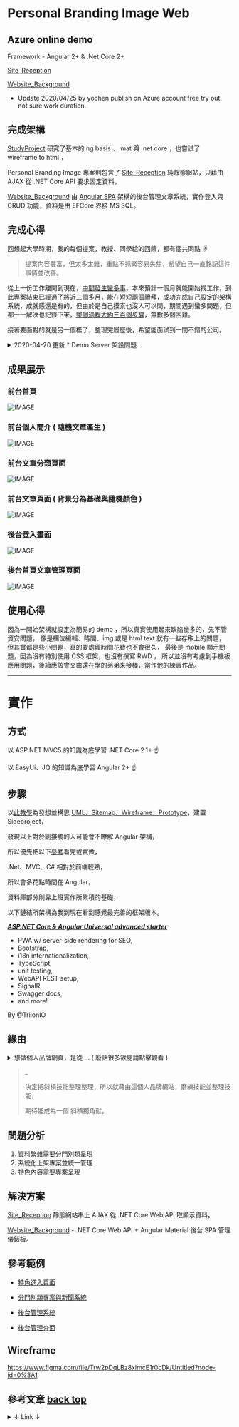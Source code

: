 <p id='top'></p>

# Personal Branding Image Web

## Azure online demo

Framework - Angular 2+ & .Net Core 2+

[Site_Reception](https://pbi20200421.z7.web.core.windows.net/)

[Website_Background](https://websitebackground20200423181629.azurewebsites.net/SignIn)

* Update 2020/04/25 by yochen publish on Azure account free try out, not sure work duration.

## 完成架構

[StudyProject](https://github.com/johch3n611u/Side-Project-Personal-Branding-Image-Web/tree/master/StudyProject/Angular%20Material) 研究了基本的 ng basis 、 mat 與 .net core ，也嘗試了 wireframe to html ，

Personal Branding Image 專案則包含了 [Site_Reception](https://github.com/johch3n611u/Side-Project-Personal-Branding-Image-Web/tree/master/Personal-Branding-Image/Site_Reception) 純靜態網站，只藉由 AJAX 從 .NET Core API 要求固定資料，

[Website_Background](https://github.com/johch3n611u/Side-Project-Personal-Branding-Image-Web/tree/master/Personal-Branding-Image/Website_Background) 由 [Angular SPA](https://github.com/johch3n611u/Side-Project-Personal-Branding-Image-Web/tree/master/Personal-Branding-Image/Website_Background/ClientApp) 架構的後台管理文章系統，實作登入與 CRUD 功能，資料是由 EFCore 界接 MS SQL。

## 完成心得

回想起大學時期，我的每個提案，教授、同學給的回饋，都有個共同點 ☟
> 提案內容豐富，但太多太雜，重點不抓緊容易失焦，希望自己一直銘記這件事情並改善。

從上一份工作離開到現在，[中間發生蠻多事](https://github.com/johch3n611u/Side-Project-Personal-Branding-Image-Web/blob/master/202001/20200321.md)，本來預計一個月就能開始找工作，到此專案結束已經過了將近三個多月，能在短短兩個禮拜，成功完成自己設定的架構系統，成就感還是有的，但由於是自己摸索也沒人可以問，期間遇到蠻多問題，但都一一解決也記錄下來，[整個過程大約三百個步驟](https://github.com/johch3n611u/Side-Project-Personal-Branding-Image-Web/tree/master/StudyProject/Angular%20Material)，無數多個困難。

接著要面對的就是另一個檻了，整理完履歷後，希望能面試到一間不錯的公司。

<details>
  <summary> 2020-04-20 更新 * Demo Server 架設問題... </summary>
<br/>

>在專案完成編輯景觀建築作品文章時，發現一些問題，主要是面試 demo 實際上的問題，
>
>本來考慮到 demo db server 問題，所以綁定 db server 改為綁定 db.mdf ，
>
>但這樣我只想到以下 demo 方式，且各自有困難點必須突破...
>
>首先在本機或筆電，用開發模式 debug 狀態，專案起在臨時 iis 上 demo ，
>
>或真實放在 local iis server 上 demo ，
>
>但筆電部分因為家人需要等於是沒筆電狀態，所以不暫考慮...
>
>且家機為共用機、娛樂機似乎也不太適合，當作臨時 local server，
>
><br/>
>
>後來想到可能可以嘗試將 web 與 db 都架在 Azure 上，
>
>這樣在編輯景觀建築作品時就能直接順道處理了，
>
>雖然以後是有想要連 docker 也順道學習，
>
>但是 Azure 暫時免費制的內容，還需要再花時間研究與設定...
>
>人生好難...

詳細內容轉紀錄於 <https://github.com/johch3n611u/Side-Project-Personal-Branding-Image-Web/tree/master/Personal-Branding-Image/Website_Background>

</details>

## 成果展示

### 前台首頁

![IMAGE](https://github.com/johch3n611u/Side-Project-Personal-Branding-Image-Web/blob/master/Personal-Branding-Image/Site_Reception/img/1.gif)

### 前台個人簡介 ( 隨機文章產生 )

![IMAGE](https://github.com/johch3n611u/Side-Project-Personal-Branding-Image-Web/blob/master/Personal-Branding-Image/Site_Reception/img/2.gif)

### 前台文章分類頁面

![IMAGE](https://github.com/johch3n611u/Side-Project-Personal-Branding-Image-Web/blob/master/Personal-Branding-Image/Site_Reception/img/3.gif)

### 前台文章頁面 ( 背景分為基礎與隨機顏色 )

![IMAGE](https://github.com/johch3n611u/Side-Project-Personal-Branding-Image-Web/blob/master/Personal-Branding-Image/Site_Reception/img/4.gif)

### 後台登入畫面

![IMAGE](https://github.com/johch3n611u/Side-Project-Personal-Branding-Image-Web/blob/master/Personal-Branding-Image/Site_Reception/img/5.gif)

### 後台首頁文章管理頁面

![IMAGE](https://github.com/johch3n611u/Side-Project-Personal-Branding-Image-Web/blob/master/Personal-Branding-Image/Site_Reception/img/6.gif)

## 使用心得

因為一開始架構就設定為簡易的 demo ，所以真實使用起來缺陷蠻多的，先不管資安問題，
像是欄位編輯、時間、img 或是 html text 就有一些存取上的問題，
但其實都是些小問題，真的要處理時間花費也不會很久，
最後是 mobile 顯示問題，因為沒有特別使用 CSS 框架，也沒有撰寫 RWD ，
所以並沒有考慮到手機板應用問題，後續應該會交由還在學的弟弟來接棒，當作他的練習作品。

---------------------------------

# 實作

## 方式

以 ASP.NET MVC5 的知識為底學習 .NET Core 2.1+ ☝

以 EasyUi、JQ 的知識為底學習 Angular 2+ ☝

## 步驟

以[此教學](https://ithelp.ithome.com.tw/m/users/20105684/ironman/2008)為發想並構思 [UML、Sitemap、Wireframe、Prototype](https://github.com/johch3n611u/Side-Project-Personal-Branding-Image-Web/tree/master/Personal-Branding-Image/Site_Reception)，建置 Sideproject，

發現以上對於剛接觸的人可能會不瞭解 Angular 架構，

所以優先把以下[參考](#reference)看完或實做，

.Net、MVC、C# 相對於前端較熟，

所以會多花點時間在 Angular，

資料庫部分則靠上班實作所累積的基礎，

以下鏈結所架構為我到現在看到感覺最完善的框架版本。

***[ASP.NET Core & Angular Universal advanced starter](https://github.com/TrilonIO/aspnetcore-angular-universal)***

- PWA w/ server-side rendering for SEO,
- Bootstrap,
- i18n internationalization,
- TypeScript,
- unit testing,
- WebAPI REST setup,
- SignalR,
- Swagger docs,
- and more!

By @TrilonIO

## 緣由

<details><summary>想做個人品牌網頁，是從 ... ( 廢話很多欲閱請點擊觀看 )</summary>

_

景觀建築系轉職網路工程師前，

最初就讀義守資訊管理系，確實要往網頁工程師職業前進，

但沒有深入了解，網頁美工與網頁工程師，是分開來不一樣的專業。

義守大學的學習環境較糟糕，加上接收到網頁設計沒錢途的訊息，

轉學輔仁大學設計相關科系，契機除了離家近外，

還有想像全能住宅改造王節目，那樣面對問題、解決問題的成就感，

大學四年，不管是 分析 / 設計 / 規劃 / 2D繪圖 / 3D建模 / 演講 等技能，

都被扎實訓練，設計方面不是最好但也拿過第二名，也有縣市級競圖金銀雙冠獎，

施工方面不滿足紙上作業，實際考取了乙級造園施工執照，成就感上是非常足夠的，

為了表達自己的設計，曾修習輔大資訊管理系，網站設計課程來呈現作品在網路上，

本想著畢業後往規劃師、監工的專業前進，投遞了國際級大公司，AECOM 國際工程顧問公司，

成功錄取大陸重慶景觀工程師的職位，結果談到實際的薪資與食宿問題才發現，

其實大陸人才過於飽和，從台灣過去的初階職位，薪水不包食宿與返台機票，只有兩萬四台幣，

且無返台假，那兒的房租與台北縣市差距不大，算下來要貼錢去上班也有可能，

而同系同學，家境較好的都繼續攻讀碩士，甚至讀國外的設計系，

不然就往繪圖人員發展，或建築事務所打雜，

大環境下，毅然而然決定要轉職。

利用大學四年來學到的分析規劃自己的職涯，

找到了 [104 薪資情報相關的資訊](https://www.104.com.tw/jb/wage/view?wf=alertbar)，

思考了可信度與未來性，閱讀許多資料，像是非本科系要如何轉職? 職訓局或資策會利弊?

資策會的內容較深，如果初學者容易半途而廢，線上課程又過於片段，

剛好閱讀資訊，職訓局高雄分署有商務系統設計與開發職前班，能夠幫忙培養技能到能夠就業，

抱著一定成功心態，南下高雄半年，踏入了網路工程師職涯，

最初看到現代網路分工非常細膩，

從較偏美工的網頁設計師 UI/UX，視覺到前端不只切版，

包含互動與資料處理，到後端的商業邏輯與資料庫、各API界接，

到 MIS / DevOps / SRE ，

覺得從 視覺 / 多媒體 / 模型 / 分析 / 規劃 / 行銷 技能，

又習得 ASP.NET MVC C# 等前後端綜合技能 ... 詳見 -> [行動商務系統設計與開發課程 iCAP認證課程](https://github.com/johch3n611u/Course-of-Mobile-Commerce-System-Design-and-Development)

是需要理清思路整理所學，也看上 .Net Core 開源與 Angular 適合團隊合作的框架，

_

</details>

>_
>
>決定把斜槓技能整理整理，所以就藉由這個人品牌網站，磨練技能並整理技能，
>
>期待能成為一個 斜槓獨角獸。

## 問題分析

1. 資料繁雜需要分門別類呈現
2. 系統化上架專案並統一管理
3. 特色內容需要專案呈現

## 解決方案

[Site_Reception](https://github.com/johch3n611u/Side-Project-Personal-Branding-Image-Web/tree/master/Personal-Branding-Image/Site_Reception) 靜態網站串上 AJAX 從 .NET Core Web API 取顯示資料。

[Website_Background](https://github.com/johch3n611u/Side-Project-Personal-Branding-Image-Web/tree/master/Personal-Branding-Image/Website_Background) - .NET Core Web API + Angular Material 後台 SPA 管理儀錶板。

## 參考範例

- [特色進入頁面](http://www.adhamdannaway.com/)

- [分門別類專案與新聞系統](https://big.dk/#projects)

- [後台管理系統](https://ithelp.ithome.com.tw/articles/10193290?sc=iThelpR)

- [後台管理介面](https://www.blogger.com/u/1/blogger.g?blogID=7103485025860384377#create)

## Wireframe

<https://www.figma.com/file/Trw2pDqLBz8ximcE1r0cDk/Untitled?node-id=0%3A1>

## 參考文章 <a id = 'reference' href='#top'> back top </a>

<details><summary> ↓ Link ↓ </summary>

### Angular

<https://www.slideshare.net/WillHuangTW/happy-leaning-angular-2-web-framework-modern-web-2016>

<https://ithelp.ithome.com.tw/m/users/20107113/ironman/1240>

<https://ithelp.ithome.com.tw/m/users/20111882/ironman/2922>

<https://ithelp.ithome.com.tw/m/users/20090728/ironman/1600>

<https://ithelp.ithome.com.tw/m/users/20103745/ironman/1160>

<https://github.com/jiayisheji/blog/issues/16>

<https://angular.tw/>

<https://ithelp.ithome.com.tw/users/20103808/ironman/1389>

<https://wellwind.idv.tw/blog/categories/Angular%E9%80%9F%E6%88%90%E7%8F%AD/>

<https://ithelp.ithome.com.tw/users/20119722/ironman/2145>

<https://ithelp.ithome.com.tw/users/20119722/ironman/2145?page=3>

<https://dotblogs.com.tw/topcat/2017/07/12/115753#AppModule>

### .Net Core

<https://ithelp.ithome.com.tw/users/20083151/ironman/856>

<https://docs.microsoft.com/zh-tw/aspnet/?view=aspnetcore-3.0#pivot=core>

<https://ithelp.ithome.com.tw/m/users/20107461/ironman/1372>

<https://blog.johnwu.cc/tags/asp-net-core-3/>

<https://ithelp.ithome.com.tw/users/20111879/ironman/1749?page=1>

<https://ithelp.ithome.com.tw/users/20107875/ironman/2001?page=3>

<https://ithelp.ithome.com.tw/users/20103676/ironman/2914>

<https://ithelp.ithome.com.tw/users/20111879/ironman/1749?page=1>

### Angular Material

<https://ithelp.ithome.com.tw/users/20020617/ironman/1263>

### Angular PWA

<https://ithelp.ithome.com.tw/m/users/20103808/ironman/1389>

### Angular Universal

<https://pvt5r486.github.io/f2e/20190809/2128364955/>

### RxJS

<https://ithelp.ithome.com.tw/articles/10195391>

<https://rxjs-dev.firebaseapp.com/>

### Library

<https://ckeditor.com/>

<https://www.tiny.cloud/>

<https://premiumsoftware.net/cleditor/>

<https://demo.tc/post/%E8%B6%85%E8%BC%95%E9%87%8F%E5%AF%8C%E6%96%87%E6%9C%AC%E7%B7%A8%E8%BC%AF%E5%99%A8%20cleditor>

<https://training.pada-x.com/docs/article.jsp?key=node-npm-simple-reference>

<https://www.npmjs.com/package/@types/jquery.cleditor>

<https://github.com/DefinitelyTyped/DefinitelyTyped#readme>

<https://medium.com/html-test/%E5%BE%9E%E9%9B%B6%E9%96%8B%E5%A7%8B-%E4%BD%BF%E7%94%A8npm%E5%A5%97%E4%BB%B6-317beefdf182>

### Dapper

<https://esofar.gitbooks.io/dapper-tutorial-cn/content/>

<https://ithelp.ithome.com.tw/users/20105988/ironman/2161>

<https://dotblogs.com.tw/initials/2016/10/31/115213>

<https://dotblogs.com.tw/OldNick/2018/01/15/Dapper#QueryFirst>

### Other

<https://dotnetfiddle.net/>

<https://softwareengineering.stackexchange.com/questions/278686/having-a-production-branch-or-using-master>

<https://medium.com/@harivigneshjayapalan/life-of-a-unicorn-developer-d442b6655399>

<http://www.ditldesign.com/news/2014/12/19/ditktalk2014nov20hsieh>

<https://www.youtube.com/watch?v=L4IIbEI8PtM>

<https://www.figma.com/>

<https://segmentfault.com/q/1010000002418878>

<https://dbdiagram.io/home>

<https://challenge.thef2e.com/works?stage=6&orderBy=created_at&sort=desc>

### 規劃設計

<https://www.youtube.com/watch?v=MFropqypz3M&t=13s>

</details>